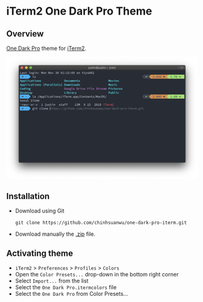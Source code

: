 # iTerm2 One Dark Pro Theme

## Overview

[One Dark Pro](https://github.com/Binaryify/OneDark-Pro) theme for [iTerm2](https://iterm2.com).

![Screenshot](screenshot.png)

## Installation
- Download using Git
    ```
    git clone https://github.com/chinhsuanwu/one-dark-pro-iterm.git
    ```
- Download manually the [.zip](https://github.com/chinhsuanwu/one-dark-pro-iterm/archive/master.zip) file.

## Activating theme
- `iTerm2` > `Preferences` > `Profiles` > `Colors`
- Open the `Color Presets...` drop-down in the bottom right corner
- Select `Import...` from the list
- Select the `One Dark Pro.itermcolors` file
- Select the `One Dark Pro` from Color Presets...